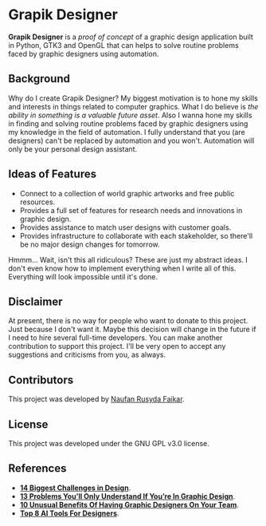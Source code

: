 # Grapik Designer

**Grapik Designer** is a *proof of concept* of a graphic design application built in Python, GTK3 and OpenGL that can helps to solve routine problems faced by graphic designers using automation.

## Background

Why do I create Grapik Designer? My biggest motivation is to hone my skills and interests in things related to computer graphics. What I do believe is *the ability in something is a valuable future asset*. Also I wanna hone my skills in finding and solving routine problems faced by graphic designers using my knowledge in the field of automation. I fully understand that you (are designers) can't be replaced by automation  and you won't. Automation will only be your personal design assistant.

## Ideas of Features

- Connect to a collection of world graphic artworks and free public resources.
- Provides a full set of features for research needs and innovations in graphic design.
- Provides assistance to match user designs with customer goals.
- Provides infrastructure to collaborate with each stakeholder, so there'll be no major design changes for tomorrow.

Hmmm... Wait, isn't this all ridiculous? These are just my abstract ideas. I don't even know how to implement everything when I write all of this. Everything will look impossible until it's done.

## Disclaimer

At present, there is no way for people who want to donate to this project. Just because I don't want it. Maybe this decision will change in the future if I need to hire several full-time developers. You can make another contribution to support this project. I'll be very open to accept any suggestions and criticisms from you, as always.

## Contributors

This project was developed by [Naufan Rusyda Faikar](https://github.com/nrfaikar).

## License

This project was developed under the GNU GPL v3.0 license.

## References

- [**14 Biggest Challenges in Design**](https://www.creativebloq.com/graphic-design/14-biggest-challenges-design-today-31619475).
- [**13 Problems You’ll Only Understand If You’re In Graphic Design**](https://www.awesomeinventions.com/graphic-designer-problems/).
- [**10 Unusual Benefits Of Having Graphic Designers On Your Team**](https://penji.co/10-problems-graphic-designers-solve/).
- [**Top 8 AI Tools For Designers**](https://digitalsynopsis.com/design/ai-tools-for-designers/).
